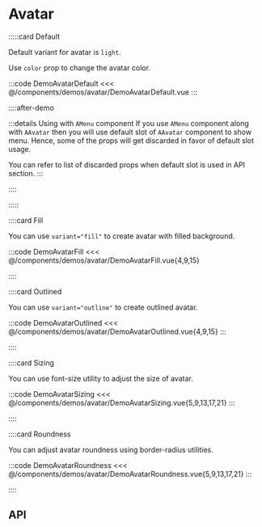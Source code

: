 <script lang="ts" setup>
import api from '@virgo/component-meta/AAvatar.json';
</script>

# Avatar

<!-- 👉 Default -->
:::::card Default

Default variant for avatar is `light`.

Use `color` prop to change the avatar color.

:::code DemoAvatarDefault
<<< @/components/demos/avatar/DemoAvatarDefault.vue
:::

::::after-demo

:::details Using with `AMenu` component
If you use `AMenu` component along with `AAvatar` then you will use default slot of `AAvatar` component to show menu. Hence, some of the props will get discarded in favor of default slot usage.

You can refer to list of discarded props when default slot is used in API section.
:::

::::

:::::

<!-- 👉 Fill -->
::::card Fill

You can use `variant="fill"` to create avatar with filled background.

:::code DemoAvatarFill
<<< @/components/demos/avatar/DemoAvatarFill.vue{4,9,15}

::::

<!-- 👉 Outlined -->
::::card Outlined

You can use `variant="outline"` to create outlined avatar.

:::code DemoAvatarOutlined
<<< @/components/demos/avatar/DemoAvatarOutlined.vue{4,9,15}
:::

::::

<!-- 👉 Sizing -->
::::card Sizing

You can use font-size utility to adjust the size of avatar.

:::code DemoAvatarSizing
<<< @/components/demos/avatar/DemoAvatarSizing.vue{5,9,13,17,21}
:::

::::

<!-- 👉 Roundness -->
::::card Roundness

You can adjust avatar roundness using border-radius utilities.

:::code DemoAvatarRoundness
<<< @/components/demos/avatar/DemoAvatarRoundness.vue{5,9,13,17,21}
:::

::::

<!-- 👉 API -->
## API

<Api title="Avatar" :api="api"></Api>
